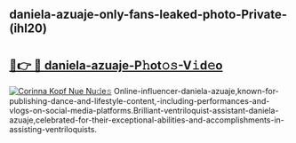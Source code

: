 ## daniela-azuaje-only-fans​-leaked-photo​-Private-(ihl20)


# <h2><a href="https://mediaupload.pro?title=daniela-azuaje&ref=git">🔗👉 🔴 daniela-azuaje-P𝚑ot𝚘𝚜-V𝚒d𝚎o</a></h2>

[![Corinna Kopf Nue Nu𝚍e𝚜](https://i.imgur.com/0qMVB7G.gif)](https://mediaupload.pro?title=daniela-azuaje&ref=git)
Online-influencer-daniela-azuaje,known-for-publishing-dance-and-lifestyle-content,-including-performances-and-vlogs-on-social-media-platforms.Brilliant-ventriloquist-assistant-daniela-azuaje,celebrated-for-their-exceptional-abilities-and-accomplishments-in-assisting-ventriloquists.  